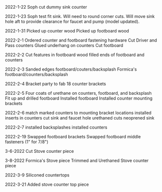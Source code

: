 2022-1-22
Soph cut dummy sink counter

2022-1-23
Soph test fit sink.  Will need to round corner cuts.  Will move sink hole aft to provide clearance for faucet and pump (model updated).

2022-1-31
Picked up counter wood
Picked up footboard wood

2022-2-1
Ordered counter and footboard fastening hardware
Cut Driver and Pass counters
Glued underhang on counters
Cut footboard

2022-2-2
Cut features in footboard
wood filled ends of footboard and counters

2022-2-3
Sanded edges footboard/couters/backsplash
Formica's footboard/counters/backsplash

2022-2-4
Bracket party to fab 18 counter brackets

2022-2-5
Four coats of urethane on counters, footboard, and backsplash
Fit up and drilled footboard
Installed footboard
Installed counter mounting brackets

2022-2-6
match marked counters to mounting bracket locations
installed inserts in counters
cut sink and faucet hole
urethaned cuts
neoprened sink

2022-2-7
installed backsplashes
installed counters

2022-2-19
Swapped footboard brackets
Swapped footboard middle fasteners (1" for 7/8")

3-6-2022
Cut Stove counter piece

3-8-2022
Formica's Stove piece
Trimmed and Urethaned Stove counter piece

2022-3-9
Siliconed countertops

2022-3-21
Added stove counter top piece

